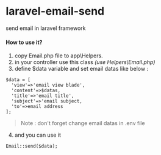 # laravel-email-send
send email in laravel framework

#### How to use it?
1. copy Email.php file to app\Helpers.
2. in your controller use this class *(use Helpers\Email.php)*
3. define $data variable and set email datas like below :
```
$data = [
  'view'=>'email view blade',
  'content'=>$datas,
  'title'=>'email title',
  'subject'=>'email subject,
  'to'=>email address
];
```

> Note : 
> don't forget change email datas in .env file

4. and you can use it
```
Email::send($data);
```
